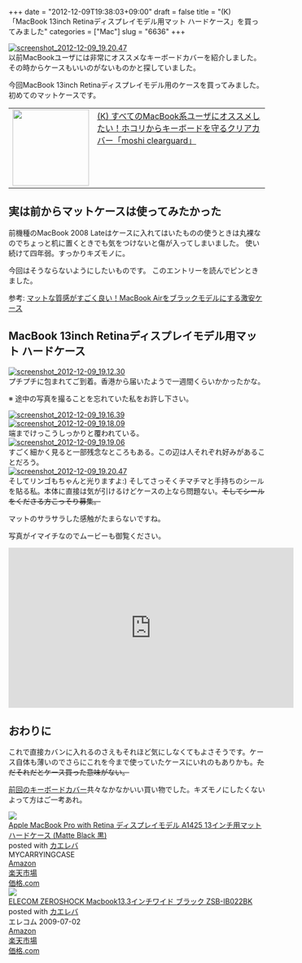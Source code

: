 +++
date = "2012-12-09T19:38:03+09:00"
draft = false
title = "(K)「MacBook 13inch Retinaディスプレイモデル用マット ハードケース」を買ってみました"
categories = ["Mac"]
slug = "6636"
+++

<div class="center"><a href="https://knk-n.com/images/2012/12/screenshot_2012-12-09_19.20.45.jpg"><img src="https://knk-n.com/images/2012/12/screenshot_2012-12-09_19.20.45.jpg" alt="screenshot_2012-12-09_19.20.47" title="screenshot_2012-12-09_19.20.45.jpg" border="0" width="" height="" /></a></div>
以前MacBookユーザには非常にオススメなキーボードカバーを紹介しました。
その時からケースもいいのがないものかと探していました。

今回MacBook 13inch Retinaディスプレイモデル用のケースを買ってみました。
初めてのマットケースです。

<table width="100%"><td valign="top" width="150"><a href="http://knk-n.com/2012/11/20/moshi-clearguard-macbookpro-keyboard-cover/" target="_blank"><img border="0" src="https://knk-n.com/images/2012/11/screenshot_2012-11-19_10.52.06.png" alt="" width="150" height="" /></a></td><td valign="top"><a href="http://knk-n.com/2012/11/20/moshi-clearguard-macbookpro-keyboard-cover/" target="_blank">(K) すべてのMacBook系ユーザにオススメしたい！ホコリからキーボードを守るクリアカバー「moshi clearguard」</a><script type="text/javascript">var url = "http://knk-n.com/2012/11/20/moshi-clearguard-macbookpro-keyboard-cover/";</script><script src="http://api.b.st-hatena.com/entry.count?url=http://knk-n.com/2012/11/20/moshi-clearguard-macbookpro-keyboard-cover/&callback=hatebTxt"></script>
</table><!--more--><h2>実は前からマットケースは使ってみたかった</h2>
前機種のMacBook 2008 Lateはケースに入れてはいたものの使うときは丸裸なのでちょっと机に置くときでも気をつけないと傷が入ってしまいました。
使い続けて四年弱。すっかりキズモノに。

今回はそうならないようにしたいものです。
このエントリーを読んでピンときました。
<p>参考: <a  href="http://diwao.com/2012/08/air_blackcase.html" target="_blank">マットな質感がすごく良い！MacBook Airをブラックモデルにする激安ケース</a><script type="text/javascript">var url = "http://diwao.com/2012/08/air_blackcase.html";</script><script src="http://api.b.st-hatena.com/entry.count?url=http://diwao.com/2012/08/air_blackcase.html&callback=hatebTxt"></script></p>

<h2>MacBook 13inch Retinaディスプレイモデル用マット ハードケース</h2>

<div class="center"><a href="https://knk-n.com/images/2012/12/screenshot_2012-12-09_19.12.27.jpg"><img src="https://knk-n.com/images/2012/12/screenshot_2012-12-09_19.12.27.jpg" alt="screenshot_2012-12-09_19.12.30" title="screenshot_2012-12-09_19.12.27.jpg" border="0" width="" height="" /></a></div>プチプチに包まれてご到着。香港から届いたようで一週間くらいかかったかな。

※ 途中の写真を撮ることを忘れていた私をお許し下さい。

<div class="center"><a href="https://knk-n.com/images/2012/12/screenshot_2012-12-09_19.16.38.jpg"><img src="https://knk-n.com/images/2012/12/screenshot_2012-12-09_19.16.38.jpg" alt="screenshot_2012-12-09_19.16.39" title="screenshot_2012-12-09_19.16.38.jpg" border="0" width="" height="" /></a></div>

<div class="center"><a href="https://knk-n.com/images/2012/12/screenshot_2012-12-09_19.18.07.jpg"><img src="https://knk-n.com/images/2012/12/screenshot_2012-12-09_19.18.07.jpg" alt="screenshot_2012-12-09_19.18.09" title="screenshot_2012-12-09_19.18.07.jpg" border="0" width="" height="" /></a></div>
端までけっこうしっかりと覆われている。

<div class="center"><a href="https://knk-n.com/images/2012/12/screenshot_2012-12-09_19.19.05.jpg"><img src="https://knk-n.com/images/2012/12/screenshot_2012-12-09_19.19.05.jpg" alt="screenshot_2012-12-09_19.19.06" title="screenshot_2012-12-09_19.19.05.jpg" border="0" width="" height="" /></a></div>
すごく細かく見ると一部残念なところもある。この辺は人それぞれ好みがあることだろう。

<div class="center"><a href="https://knk-n.com/images/2012/12/screenshot_2012-12-09_19.20.45.jpg"><img src="https://knk-n.com/images/2012/12/screenshot_2012-12-09_19.20.45.jpg" alt="screenshot_2012-12-09_19.20.47" title="screenshot_2012-12-09_19.20.45.jpg" border="0" width="" height="" /></a></div>
そしてリンゴもちゃんと光りますよ:)
そしてさっそくチマチマと手持ちのシールを貼る私。本体に直接は気が引けるけどケースの上なら問題ない。<del>そしてシールをくださる方こっそり募集。</del>

マットのサラサラした感触がたまらないですね。

写真がイマイチなのでムービーも御覧ください。
<iframe width="560" height="315" src="http://www.youtube.com/embed/1uu8tt1tabY" frameborder="0" allowfullscreen></iframe>

<h2>おわりに</h2>
これで直接カバンに入れるのさえもそれほど気にしなくてもよさそうです。ケース自体も薄いのでさらにこれを今まで使っていたケースにいれのもありかも。<del>ただそれだとケース買った意味がない。</del>

<a href="http://knk-n.com/2012/11/20/moshi-clearguard-macbookpro-keyboard-cover/" target="_blank">前回のキーボードカバー</a>共々なかなかいい買い物でした。キズモノにしたくないよって方はご一考あれ。
<div class="kaerebalink-box"><div class="kaerebalink-image"><a href="http://www.amazon.co.jp/exec/obidos/ASIN/B009ZRCHC8/knkn-22/ref=nosim/" rel="nofollow" target="_blank"><img src="http://ecx.images-amazon.com/images/I/31c-h99vJWL._SL160_.jpg" style="border: none;" /></a></div><div class="kaerebalink-info"><div class="kaerebalink-name"><a href="http://www.amazon.co.jp/exec/obidos/ASIN/B009ZRCHC8/knkn-22/ref=nosim/" rel="nofollow" target="_blank">Apple MacBook Pro with Retina ディスプレイモデル A1425 13インチ用マット ハードケース (Matte Black 黒)</a><div class="kaerebalink-powered-date">posted with <a href="http://kaereba.com" target="_blank">カエレバ</a></div></div><div class="kaerebalink-detail"> MYCARRYINGCASE     </div><div class="kaerebalink-link1"><div class="shoplinkamazon"><a href="http://www.amazon.co.jp/gp/search?keywords=A1425&__mk_ja_JP=%83J%83%5E%83J%83i&tag=knkn-22" rel="nofollow" target="_blank" title="アマゾン" >Amazon</a></div><div class="shoplinkrakuten"><a href="http://hb.afl.rakuten.co.jp/hgc/0dde77ec.b168ef29.0fc46f2c.9208c21c/?pc=http%3A%2F%2Fsearch.rakuten.co.jp%2Fsearch%2Fmall%2FA1425%2F-%2Ff.1-p.1-s.1-sf.0-st.A-v.2%3Fx%3D0%26scid%3Daf_ich_link_urltxt%26m%3Dhttp%3A%2F%2Fm.rakuten.co.jp%2F" rel="nofollow" target="_blank" title="楽天市場" >楽天市場</a></div><div class="shoplinkkakakucom"><a href="http://kakaku.com/search_results/A1425/" rel="nofollow" target="_blank" title="kakakucom" >価格.com</a></div></div></div></div>
<div class="kaerebalink-box"><div class="kaerebalink-image"><a href="http://www.amazon.co.jp/exec/obidos/ASIN/B002FB6EK2/knkn-22/ref=nosim/" rel="nofollow" target="_blank"><img src="http://ecx.images-amazon.com/images/I/41N2kVgnhBL._SL160_.jpg" style="border: none;" /></a></div><div class="kaerebalink-info"><div class="kaerebalink-name"><a href="http://www.amazon.co.jp/exec/obidos/ASIN/B002FB6EK2/knkn-22/ref=nosim/" rel="nofollow" target="_blank">ELECOM ZEROSHOCK Macbook13.3インチワイド ブラック ZSB-IB022BK</a><div class="kaerebalink-powered-date">posted with <a href="http://kaereba.com" target="_blank">カエレバ</a></div></div><div class="kaerebalink-detail"> エレコム 2009-07-02    </div><div class="kaerebalink-link1"><div class="shoplinkamazon"><a href="http://www.amazon.co.jp/gp/search?keywords=Macbook13.3%20ZSB-IB022BK&__mk_ja_JP=%83J%83%5E%83J%83i&tag=knkn-22" rel="nofollow" target="_blank" title="アマゾン" >Amazon</a></div><div class="shoplinkrakuten"><a href="http://hb.afl.rakuten.co.jp/hgc/0dde77ec.b168ef29.0fc46f2c.9208c21c/?pc=http%3A%2F%2Fsearch.rakuten.co.jp%2Fsearch%2Fmall%2FMacbook13.3%2520ZSB-IB022BK%2F-%2Ff.1-p.1-s.1-sf.0-st.A-v.2%3Fx%3D0%26scid%3Daf_ich_link_urltxt%26m%3Dhttp%3A%2F%2Fm.rakuten.co.jp%2F" rel="nofollow" target="_blank" title="楽天市場" >楽天市場</a></div><div class="shoplinkkakakucom"><a href="http://kakaku.com/search_results/Macbook13.3%20ZSB-IB022BK/" rel="nofollow" target="_blank" title="kakakucom" >価格.com</a></div></div></div></div>
